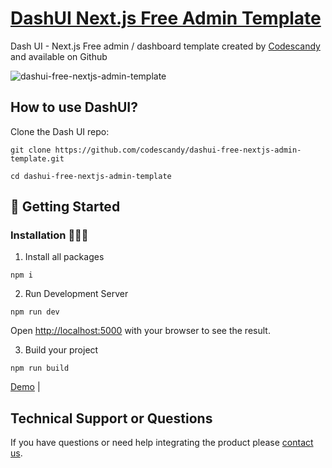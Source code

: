# [DashUI Next.js Free Admin Template](https://dashui-free-nextjs-admin-template.vercel.app/)

Dash UI - Next.js Free admin / dashboard template created by [Codescandy](https://codescandy.com/) and available on Github

![dashui-free-nextjs-admin-template](https://user-images.githubusercontent.com/68774600/231716707-3da30d19-b826-4692-b03a-fed41376d250.jpg)

## How to use DashUI?

Clone the Dash UI repo:

```
git clone https://github.com/codescandy/dashui-free-nextjs-admin-template.git
```

```
cd dashui-free-nextjs-admin-template
```

## 🚀 Getting Started

### Installation 👨🏻‍💻

1. Install all packages

```
npm i
```

2. Run Development Server

```
npm run dev
```

Open [http://localhost:5000](http://localhost:5000) with your browser to see the result.

3. Build your project

```
npm run build
```

[Demo](https://dashui-free-nextjs-admin-template.vercel.app/) |

## Technical Support or Questions

If you have questions or need help integrating the product please [contact us](https://codescandy.com/contact-us/).
